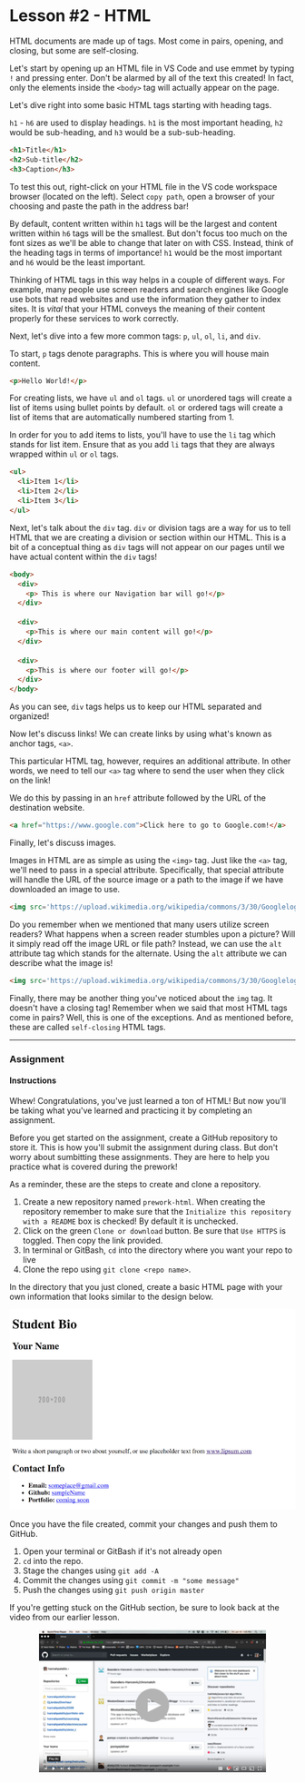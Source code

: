 # Lesson \#2 - HTML

HTML documents are made up of tags. Most come in pairs, opening, and closing, but some are self-closing. 

Let's start by opening up an HTML file in VS Code and use emmet by typing `!` and pressing enter. Don't be alarmed by all of the text this created! In fact, only the elements inside the `<body>` tag will actually appear on the page. 

Let's dive right into some basic HTML tags starting with heading tags.

`h1` - `h6` are used to display headings. `h1` is the most important heading, `h2` would be sub-heading, and `h3` would be a sub-sub-heading. 

```html
<h1>Title</h1>
<h2>Sub-title</h2>
<h3>Caption</h3>
```

To test this out, right-click on your HTML file in the VS code workspace browser (located on the left). Select `copy path`, open a browser of your choosing and paste the path in the address bar!

By default, content written within `h1` tags will be the largest and content written within `h6` tags will be the smallest. But don't focus too much on the font sizes as we'll be able to change that later on with CSS. Instead, think of the heading tags in terms of importance! `h1` would be the most important and `h6` would be the least important.

Thinking of HTML tags in this way helps in a couple of different ways. For example, many people use screen readers and search engines like Google use bots that read websites and use the information they gather to index sites. It is *vital* that your HTML conveys the meaning of their content properly for these services to work correctly. 

Next, let's dive into a few more common tags: `p`, `ul`, `ol`, `li`, and `div`.

To start, `p` tags denote paragraphs. This is where you will house main content.

```html
<p>Hello World!</p>
```

For creating lists, we have `ul` and `ol` tags. `ul` or unordered tags will create a list of items using bullet points by default. `ol` or ordered tags will create a list of items that are automatically numbered starting from 1.

In order for you to add items to lists, you'll have to use the `li` tag which stands for list item. Ensure that as you add `li` tags that they are always wrapped within `ul` or `ol` tags.

```html
<ul>
  <li>Item 1</li>
  <li>Item 2</li>
  <li>Item 3</li>
</ul>
```

Next, let's talk about the `div` tag. `div` or division tags are a way for us to tell HTML that we are creating a division or section within our HTML. This is a bit of a conceptual thing as `div` tags will not appear on our pages until we have actual content within the `div` tags!

```html
<body>
  <div>
    <p> This is where our Navigation bar will go!</p>
  </div>

  <div>
    <p>This is where our main content will go!</p>
  </div>

  <div>
    <p>This is where our footer will go!</p>
  </div>
</body>
```

As you can see, `div` tags helps us to keep our HTML separated and organized!

Now let's discuss links! We can create links by using what's known as anchor tags, `<a>`.

This particular HTML tag, however, requires an additional attribute. In other words, we need to tell our `<a>` tag where to send the user when they click on the link!

We do this by passing in an `href` attribute followed by the URL of the destination website.

```html
<a href="https://www.google.com">Click here to go to Google.com!</a>
```

Finally, let's discuss images.

Images in HTML are as simple as using the `<img>` tag. Just like the `<a>` tag, we'll need to pass in a special attribute. Specifically, that special attribute will handle the URL of the source image or a path to the image if we have downloaded an image to use.

```html
<img src='https://upload.wikimedia.org/wikipedia/commons/3/30/Googlelogo.png'>
```

Do you remember when we mentioned that many users utilize screen readers? What happens when a screen reader stumbles upon a picture? Will it simply read off the image URL or file path? Instead, we can use the `alt` attribute tag which stands for the alternate. Using the `alt` attribute we can describe what the image is!

```html
<img src='https://upload.wikimedia.org/wikipedia/commons/3/30/Googlelogo.png' alt='google-logo'>
```

Finally, there may be another thing you've noticed about the `img` tag. It doesn't have a closing tag! Remember when we said that most HTML tags come in pairs? Well, this is one of the exceptions. And as mentioned before, these are called `self-closing` HTML tags.

---

### Assignment

#### Instructions

Whew! Congratulations, you've just learned a ton of HTML! But now you'll be taking what you've learned and practicing it by completing an assignment.

Before you get started on the assignment, create a GitHub repository to store it. This is how you'll submit the assignment during class. But don't worry about sumbitting these assignments. They are here to help you practice what is covered during the prework!

As a reminder, these are the steps to create and clone a repository.

1. Create a new repository named `prework-html`. When creating the repository remember to make sure that the `Initialize this repository with a README` box is checked! By default it is unchecked.
2. Click on the green `Clone or download` button. Be sure that `Use HTTPS` is toggled. Then copy the link provided.
3. In terminal or GitBash, `cd` into the directory where you want your repo to live
4. Clone the repo using `git clone <repo name>`.

In the directory that you just cloned, create a basic HTML page with your own information that looks similar to the design below.

<p align="center">
     <img src="https://raw.githubusercontent.com/coding-boot-camp/enterprise-prework-assets/master/assets/prework-bio.png" width="600" title="demo">
</p>

Once you have the file created, commit your changes and push them to GitHub.

1. Open your terminal or GitBash if it's not already open
2. `cd` into the repo.
3. Stage the changes using `git add -A`
4. Commit the changes using `git commit -m "some message"`
5. Push the changes using `git push origin master`

If you're getting stuck on the GitHub section, be sure to look back at the video from our earlier lesson.

<p align="center">
  <a href="https://www.youtube.com/watch?v=seICQOd2qsY" target="_blank"><img src="https://raw.githubusercontent.com/coding-boot-camp/enterprise-prework-assets/master/assets/git_thumb.png" width='400px'></a>
</p>
